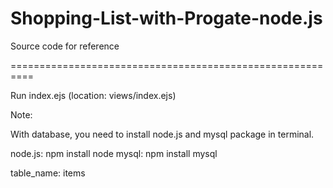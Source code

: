 # Shopping-List-with-Progate-node.js

Source code for reference

==========================================================

Run index.ejs (location: views/index.ejs)

Note: 

With database, you need to install node.js and mysql package in terminal.

node.js: npm install node
mysql: npm install mysql

table_name: items
